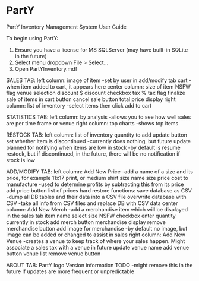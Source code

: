 # PartY
PartY Inventory Management System User Guide

To begin using PartY:
1. Ensure you have a license for MS SQLServer (may have built-in SQLite in the future)
2. Select menu dropdown File > Select...
3. Open PartYInventory.mdf

SALES TAB:
	left column:
		image of item
			-set by user in add/modify tab
		cart
			-when item added to cart, it appears here
	center column:
		size of item
		NSFW flag
		venue selection
		discount $
		discount checkbox
		tax %
		tax flag
		finalize sale of items in cart button
		cancel sale button
		total price display
	right column:
		list of inventory
			-select items then click add to cart

STATISTICS TAB:
	left column:
		<data> by <frame> analysis
			-allows you to see how well sales are per time frame or venue
	right column:
		top charts
			-shows top items
			
RESTOCK TAB:
	left column:
		list of inventory
		quantity to add
		update button
		set whether item is discontinued
			-currently does nothing, but future update planned for notifying when items are low in stock
			-by default is resume restock, but if discontinued, in the future, there will be no notification if stock is low

ADD/MODIFY TAB:
	left column:
		Add New Price
			-add a name of a size and its price, for example 11x17 print, or medium shirt
		size name
		size price
		cost to manufacture
			-used to determine profits by subtracting this from its price
		add price button
		list of prices
	hard restore functions:
		save database as CSV
			-dump all DB tables and their data into a CSV file
		overwrite database with CSV
			-take all info from CSV files and replace DB with CSV data
	center column:
		Add New Merch
			-add a merchandise item which will be displayed in the sales tab
		item name
		select size
		NSFW checkbox
		enter quantity currently in stock
		add merch button
		merchandise display
		remove merchandise button
		add image for merchandise
			-by default no image, but image can be added or changed to assist in sales
	right column:
		Add New Venue
			-creates a venue to keep track of where your sales happen. Might associate a sales tax with a venue in future update
		venue name
		add venue button
		venue list
		remove venue button
		
ABOUT TAB:
	PartY logo
	Version information
	TODO
		-might remove this in the future if updates are more frequent or unpredictable